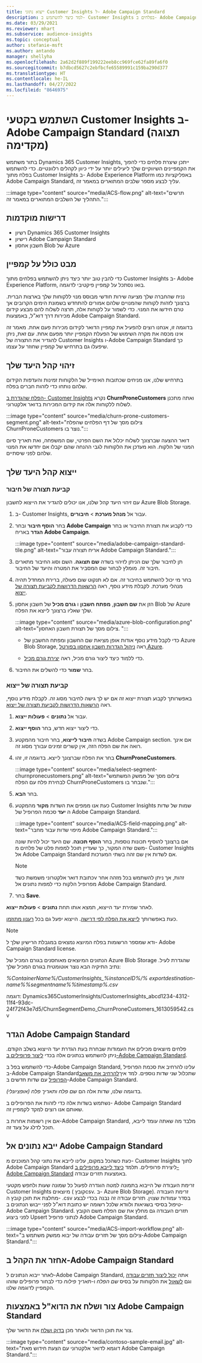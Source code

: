 ```yaml
---
title: ייצוא נתוני Customer Insights ל- Adobe Campaign Standard
description: למד כיצד להשתמש ב- Customer Insights בפלחים ב- Adobe Campaign Standard.
ms.date: 03/29/2021
ms.reviewer: mhart
ms.subservice: audience-insights
ms.topic: conceptual
author: stefanie-msft
ms.author: antando
manager: shellyha
ms.openlocfilehash: 2a62d2f889f199222eeb8cc969fce62fa89fa6f0
ms.sourcegitcommit: b7dbcd5627c2ebfbcfe65589991c159ba290d377
ms.translationtype: HT
ms.contentlocale: he-IL
ms.lasthandoff: 04/27/2022
ms.locfileid: "8646975"
---
```

# <a name="use-customer-insights-segments-in-adobe-campaign-standard-preview"></a>השתמש בקטעי Customer Insights ב- Adobe Campaign Standard (תצוגה מקדימה)

בתור משתמש Dynamics 365 Customer Insights, ייתכן שיצרת פלחים כדי להפוך את הקמפיינים השיווקיים שלך ליעילים יותר על ידי כיוון לקהלים רלוונטיים. כדי להשתמש בפלח מתוך Customer Insights ב- Adobe Experience Platform באפליקציות כמו Adobe Campaign Standard, עליך לבצע מספר שלבים המתוארים במאמר זה.

:::image type="content" source="media/ACS-flow.png" alt-text="תרשים התהליך של השלבים המתוארים במאמר זה.":::

## <a name="prerequisites"></a>דרישות מוקדמות

-   רשיון Dynamics 365 Customer Insights
-   רישיון Adobe Campaign Standard
-   חשבון אחסון Blob של Azure

## <a name="campaign-overview"></a>מבט כולל על קמפיין

כדי להבין טוב יותר כיצד ניתן להשתמש בפלחים מתוך Customer Insights ב- Adobe Experience Platform, בואו נסתכל על קמפיין פיקטיבי לדוגמה.

נניח שהחברה שלך מציעה שירות חודשי מבוסס מנוי ללקוחות שלך בארצות הברית. ברצונך לזהות לקוחות שהמנויים שלהם אמורים להתחדש בשמונת הימים הקרובים אך טרם חידשו את המנוי. כדי לשמור על לקוחות אלה, תרצה לשלוח להם מבצע קידום מכירות דרך דוא"ל, באמצעות  Adobe Campaign Standard.

בדוגמה זו, אנחנו רוצים להפעיל את קמפיין הדואר לקידום מכירות פעם אחת. מאמר זה אינו מכסה את מקרה השימוש של הפעלת הקמפיין יותר מפעם אחת. עם זאת, ניתן להגדיר את התצורה של Customer Insights ו-Adobe Campaign Standard כך שיפעלו  גם בתרחיש של קמפיין שחוזר על עצמו.

## <a name="identify-your-target-audience"></a>זיהוי קהל היעד שלך

בתרחיש שלנו, אנו מניחים שכתובות האימייל של הלקוחות זמינות והעדפות הקידום שלהם נותחו כדי לזהות חברים בפלח.

[הפלח שהגדרת ב- Customer Insights](segments.md) נקרא **ChurnProneCustomers** ואתה מתכנן לשלוח ללקוחות אלה את קידום המכירות בדואר אלקטרוני.

:::image type="content" source="media/churn-prone-customers-segment.png" alt-text="צילום מסך של דף הפלחים שהפלח ChurnProneCustomers נוצר בו.":::

דואר ההצעה שברצונך לשלוח יכלול את השם הפרטי, שם המשפחה, ואת תאריך סיום המנוי של הלקוח. הוא מעדכן את הלקוחות לגבי ההנחה שהם יקבלו אם יחדשו את המנוי שלהם לפני שיסתיים.

## <a name="export-your-target-audience"></a>ייצוא קהל היעד שלך

### <a name="configure-a-connection"></a>קביעת תצורה של חיבור

עם זיהוי היעד קהל שלנו, אנו יכולים להגדיר את הייצוא לחשבון Azure Blob Storage.

1. ב- Customer Insights, עבור אל **מנהל מערכת** > **חיבורים**.

1. בחר **הוסף חיבור** ובחר **Adobe Campaign** כדי לקבוע את תצורת החיבור או בחר **הגדר** באריח **Adobe Campaign**.

   :::image type="content" source="media/adobe-campaign-standard-tile.png" alt-text="אריח תצורה עבור Adobe Campaign Standard.":::

1. תן לחיבור שלך שם הניתן לזיהוי בשדה **שם תצוגה**. השם וסוג החיבור מתארים חיבור זה. מומלץ לבחור שם המסביר את המטרה והיעד של החיבור.

1. בחר מי יכול להשתמש בחיבור זה. אם לא תנקוט שום פעולה, ברירת המחדל תהיה מנהלי מערכת. לקבלת מידע נוסף, ראה [הרשאות הדרושות לקביעת תצורה של ייצוא](export-destinations.md#set-up-a-new-export).

1. הזן את **שם חשבון**, **מפתח חשבון** ו **גורם מכיל** של חשבון אחסון Blob של Azure שלך שאליו ברצונך לייצא את הפלח.  
      
   :::image type="content" source="media/azure-blob-configuration.png" alt-text="צילום מסך של תצורת חשבון האחסון. "::: 

   - כדי לקבל מידע נוסף אודות אופן מציאת שם החשבון ומפתח החשבון של Azure Blob Storage, ראה [ניהול הגדרות חשבון אחסון בפורטל Azure](/azure/storage/common/storage-account-manage).

   - כדי ללמוד כיצד ליצור גורם מכיל, ראה [יצירת גורם מכיל](/azure/storage/blobs/storage-quickstart-blobs-portal#create-a-container).

1. בחר **שמור** כדי להשלים את החיבור.

### <a name="configure-an-export"></a>קביעת תצורה של ייצוא

באפשרותך לקבוע תצורת ייצוא זה אם יש לך גישה לחיבור מסוג זה. לקבלת מידע נוסף, ראה [הרשאות הדרושות לקביעת תצורה של ייצוא](export-destinations.md#set-up-a-new-export).

1. עבור אל **נתונים** > **פעולות ייצוא**.

1. כדי ליצור ייצוא חדש, בחר **הוסף ייצוא**.

1. בשדה **חיבור לייצוא**, בחר חיבור מהמקטע Adobe Campaign section. אם אינך רואה את שם הפלח הזה, אין קשרים זמינים עבורך מסוג זה.

1. בחר את הפלח שברצונך לייצא. בדוגמה זו, זהו **ChurnProneCustomers**.

   :::image type="content" source="media/select-segment-churnpronecustomers.png" alt-text="צילום מסך של ממשק המשתמש לבחירת פלח עם הפלח ChurnProneCustomers שנבחר בו.":::

1. בחר **הבא**.

1. כעת אנו ממפים את השדות **מקור** מהמקטע Customer Insights שמות של שדות ה **יעד** סכמת הפרופיל של  Adobe Campaign Standard.

   :::image type="content" source="media/ACS-field-mapping.png" alt-text="מיפוי שדות עבור מחבר Adobe Campaign Standard.":::

   אם ברצונך להוסיף תכונות נוספות, בחר **הוסף תכונה**. שם היעד יכול להיות שונה משם שדה המקור, כך שעדיין תוכל למפות פלט של פלחים מ- Customer Insights אל Adobe Campaign Standard אם לשדות אין שם זהה בשתי המערכות.

   > [!NOTE]
   > כתובת דואר אלקטרוני משמשת כשדv זהות, אך ניתן להשתמש בכל מזהה אחר מפרופיל הלקוח כדי למפות נתונים אל Adobe Campaign Standard.

1. בחר **Save**.

לאחר שמירת יעד הייצוא, תמצא אותו תחת **נתונים** > **פעולות ייצוא**.

כעת באפשרותך [לייצא את הפלח לפי דרישה](export-destinations.md#run-exports-on-demand). הייצוא יפעל גם בכל [רענון מתוזמן](system.md).

> [!NOTE]
> ודא שמספר הרשומות בפלח המיוצא נמצאים במגבלת הרישיון שלך ל- Adobe Campaign Standard license.

הנתונים המיוצאים מאוחסנים בגורם המכיל של Azure Blob Storage שהגדרת לעיל. נתיב התיקיה הבא נוצר אוטומטית בגורם המכיל שלך:

*%ContainerName%/CustomerInsights_%instanceID%/% exportdestination-name%_%segmentname%_%timestamp%.csv*

דוגמה: Dynamics365CustomerInsights/CustomerInsights_abcd1234-4312-11f4-93dc-24f72f43e7d5/ChurnSegmentDemo_ChurnProneCustomers_1613059542.csv

## <a name="configure-adobe-campaign-standard"></a>הגדר Adobe Campaign Standard

פלחים מיוצאים מכילים את העמודות שבחרת בעת הגדרת יעד הייצוא בשלב הקודם. ניתן להשתמש בנתונים אלה בכדי [ליצור פרופילים ב-Adobe Campaign Standard](https://experienceleague.adobe.com/docs/campaign-standard/using/profiles-and-audiences/managing-profiles/about-profiles.html#managing-profiles).

כדי להשתמש בפל ב-Adobe Campaign Standard, עלינו להרחיב את סכמת הפרופיל ב-Adobe Campaign Standardשתכלול שני שדות נוספים. למד איך[להרחיב את משאב הפרופיל](https://experienceleague.adobe.com/docs/campaign-standard/using/developing/use-cases--extending-resources/extending-the-profile-resource-with-a-new-field.html#developing) עם שדות חדשים ב-Adobe Campaign Standard.

בדוגמה שלנו, שדות אלה הם *שם פלח ותאריך פלח (אופציונלי)*.

נשתמש בשדות אלה כדי לזהות את הפרופילים ב- Adobe Campaign Standard שאותם אנו רוצים למקד לקמפיין זה.

אם אין רשומות אחרות ב-Adobe Campaign Standard, מלבד מה שאתה עומד לייבא, תוכל לדלג על צעד זה.

## <a name="import-data-into-adobe-campaign-standard"></a>ייבא נתונים אל Adobe Campaign Standard

כעת כשהכל במקום, עלינו לייבא את נתוני קהל המוכנים מ- Customer Insights לתוך Adobe Campaign Standard ליצירת פרופילים. תלמד [כיצד לייבא פרופילים ב- Adobe Campaign Standard](https://experienceleague.adobe.com/docs/campaign-standard/using/profiles-and-audiences/managing-profiles/creating-profiles.html#profiles-and-audiences) באמצעות תזרים עבודה.

זרימת העבודה של הייבוא בתמונה למטה הוגדרה לפעול כל שמונה שעות ולחפש מקטעי Customer Insights מיוצאים (קובץ ‏csv. ב- Azure Blob Storage). זרימת העבודה מחלצת את תוכן קובץ ה- ‎.csv בסדר עמודות שצוין. תזרים עבודה זה נבנה בכדי לבצע טיפול בסיסי בשגיאות ולוודא שלכל רשומה יש כתובת דוא"ל לפני ייבוש הנתונים ב-Adobe Campaign Standard. תזרים העבודה גם מחלץ את שם הפלח משם הקובץ לפני ביצוע Upsert לנתוני פרופיל Adobe Campaign Standard.

:::image type="content" source="media/ACS-import-workflow.png" alt-text="צילום מסך של תזרים עבודה של יבוא ממשק משתמש ב-Adobe Campaign Standard.":::

## <a name="retrieve-the-audience-in-adobe-campaign-standard"></a>אחזר את הקהל ב-Adobe Campaign Standard

לאחר ייבוא הנתונים ל-Adobe Campaign Standard, אתה [יכול ליצור תזרים עבודה](https://experienceleague.adobe.com/docs/campaign-standard/using/managing-processes-and-data/workflow-general-operation/building-a-workflow.html#managing-processes-and-data) וגם [לשאול](https://experienceleague.adobe.com/docs/campaign-standard/using/managing-processes-and-data/targeting-activities/query.html#managing-processes-and-data) את הלקוחות על בסיס *שם הפלח* ו-*תאריך פילוח* כדי לבחור פרופילים שזוהו הקמפיין לדוגמה שלנו.

## <a name="create-and-send-the-email-using-adobe-campaign-standard"></a>צור ושלח את הדוא"ל באמצעות Adobe Campaign Standard

צור את תוכן הדואר ולאחר מכן [בדוק ושלח](https://experienceleague.adobe.com/docs/campaign-standard/using/testing-and-sending/get-started-sending-messages.html#preparing-and-testing-messages) את הדואר שלך.

:::image type="content" source="media/contoso-sample-email.jpg" alt-text="דוגמא לדואר אלקטרוני עם הצעת חידוש מאת Adobe Campaign Standard.":::
